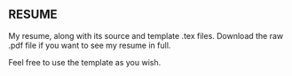 RESUME
---------------

My resume, along with its source and template .tex files. Download the raw .pdf file if you want to see my resume in full.

Feel free to use the template as you wish.